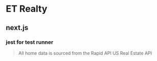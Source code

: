# ET Realty
## next.js
### jest for test runner

> All home data is sourced from the Rapid API US Real Estate API

